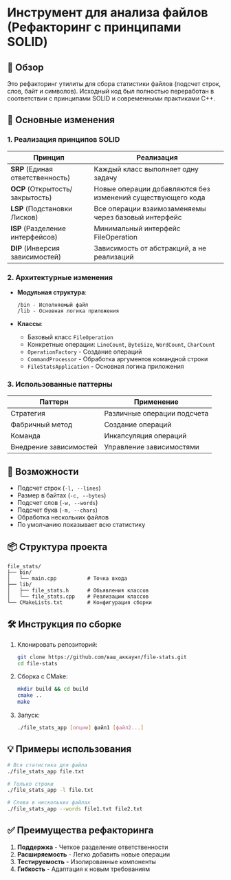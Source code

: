 # Инструмент для анализа файлов (Рефакторинг с принципами SOLID)

## 📌 Обзор

Это рефакторинг утилиты для сбора статистики файлов (подсчет строк, слов, байт и символов). Исходный код был полностью переработан в соответствии с принципами SOLID и современными практиками C++.

## 🔧 Основные изменения

### 1. Реализация принципов SOLID

| Принцип  | Реализация |
|------------|------------------------|
| **SRP** (Единая ответственность) | Каждый класс выполняет одну задачу |
| **OCP** (Открытость/закрытость) | Новые операции добавляются без изменений существующего кода |
| **LSP** (Подстановки Лисков) | Все операции взаимозаменяемы через базовый интерфейс |
| **ISP** (Разделение интерфейсов) | Минимальный интерфейс FileOperation |
| **DIP** (Инверсия зависимостей) | Зависимость от абстракций, а не реализаций |

### 2. Архитектурные изменения

- **Модульная структура**:
  ```
  /bin - Исполняемый файл
  /lib - Основная логика приложения
  ```

- **Классы**:
  - Базовый класс `FileOperation`
  - Конкретные операции: `LineCount`, `ByteSize`, `WordCount`, `CharCount`
  - `OperationFactory` - Создание операций
  - `CommandProcessor` - Обработка аргументов командной строки
  - `FileStatsApplication` - Основная логика приложения

### 3. Использованные паттерны

| Паттерн        | Применение |
|----------------|-------------|
| Стратегия      | Различные операции подсчета |
| Фабричный метод| Создание операций |
| Команда        | Инкапсуляция операций |
| Внедрение зависимостей | Управление зависимостями |

## 🚀 Возможности

- Подсчет строк (`-l, --lines`)
- Размер в байтах (`-c, --bytes`)
- Подсчет слов (`-w, --words`) 
- Подсчет букв (`-m, --chars`)
- Обработка нескольких файлов
- По умолчанию показывает всю статистику

## 📦 Структура проекта

```
file_stats/
├── bin/
│   └── main.cpp          # Точка входа
├── lib/
│   ├── file_stats.h      # Объявления классов
│   └── file_stats.cpp    # Реализации классов
└── CMakeLists.txt        # Конфигурация сборки
```

## 🛠️ Инструкция по сборке

1. Клонировать репозиторий:
   ```bash
   git clone https://github.com/ваш_аккаунт/file-stats.git
   cd file-stats
   ```

2. Сборка с CMake:
   ```bash
   mkdir build && cd build
   cmake ..
   make
   ```

3. Запуск:
   ```bash
   ./file_stats_app [опции] файл1 [файл2...]
   ```

## 💡 Примеры использования

```bash
# Вся статистика для файла
./file_stats_app file.txt

# Только строки
./file_stats_app -l file.txt

# Слова в нескольких файлах
./file_stats_app --words file1.txt file2.txt
```

## ✅ Преимущества рефакторинга

1. **Поддержка** - Четкое разделение ответственности
2. **Расширяемость** - Легко добавить новые операции
3. **Тестируемость** - Изолированные компоненты
4. **Гибкость** - Адаптация к новым требованиям
